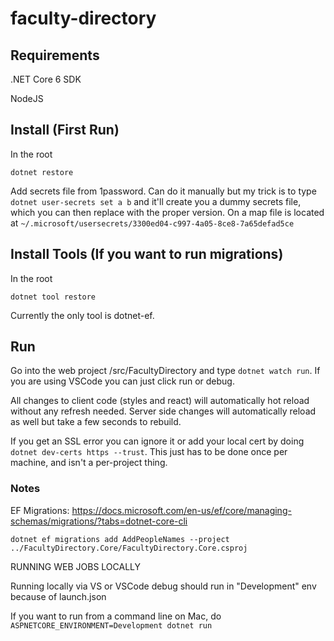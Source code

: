 # faculty-directory

## Requirements

.NET Core 6 SDK

NodeJS

## Install (First Run)

In the root

`dotnet restore`

Add secrets file from 1password. Can do it manually but my trick is to type `dotnet user-secrets set a b` and it'll create you a dummy secrets file, which you can then replace with the proper version.  On a map file is located at `~/.microsoft/usersecrets/3300ed04-c997-4a05-8ce8-7a65defad5ce`

## Install Tools (If you want to run migrations)

In the root

`dotnet tool restore`

Currently the only tool is dotnet-ef.

## Run

Go into the web project /src/FacultyDirectory and type `dotnet watch run`.  If you are using VSCode you can just click run or debug.

All changes to client code (styles and react) will automatically hot reload without any refresh needed.  Server side changes will automatically reload as well but take a few seconds to rebuild.

If you get an SSL error you can ignore it or add your local cert by doing `dotnet dev-certs https --trust`.  This just has to be done once per machine, and isn't a per-project thing.

### Notes

EF Migrations:
https://docs.microsoft.com/en-us/ef/core/managing-schemas/migrations/?tabs=dotnet-core-cli

`dotnet ef migrations add AddPeopleNames --project ../FacultyDirectory.Core/FacultyDirectory.Core.csproj`

RUNNING WEB JOBS LOCALLY

Running locally via VS or VSCode debug should run in "Development" env because of launch.json

If you want to run from a command line on Mac, do `ASPNETCORE_ENVIRONMENT=Development dotnet run`

